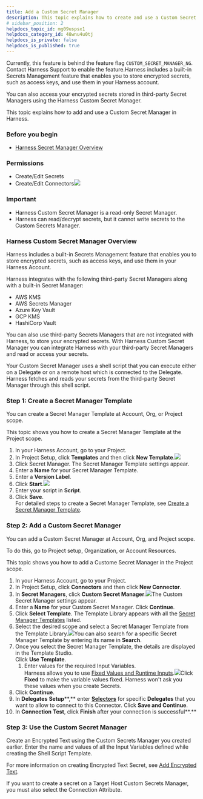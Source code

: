 ```yaml
---
title: Add a Custom Secret Manager
description: This topic explains how to create and use a Custom Secret Manager.
# sidebar_position: 2
helpdocs_topic_id: mg09uspsx1
helpdocs_category_id: 48wnu4u0tj
helpdocs_is_private: false
helpdocs_is_published: true
---
```


Currently, this feature is behind the feature flag `CUSTOM_SECRET_MANAGER_NG`. Contact Harness Support to enable the feature.Harness includes a built-in Secrets Management feature that enables you to store encrypted secrets, such as access keys, and use them in your Harness account.

You can also access your encrypted secrets stored in third-party Secret Managers using the Harness Custom Secret Manager.

This topic explains how to add and use a Custom Secret Manager in Harness.

### Before you begin

* [Harness Secret Manager Overview](/article/hngrlb7rd6-harness-secret-manager-overview)

### Permissions

* Create/Edit Secrets
* Create/Edit Connectors![](https://files.helpdocs.io/kw8ldg1itf/articles/mg09uspsx1/1661140577769/screenshot-2022-08-22-at-9-25-27-am.png)

### Important

* Harness Custom Secret Manager is a read-only Secret Manager.
* Harness can read/decrypt secrets, but it cannot write secrets to the Custom Secrets Manager.

### Harness Custom Secret Manager Overview

Harness includes a built-in Secrets Management feature that enables you to store encrypted secrets, such as access keys, and use them in your Harness Account. 

Harness integrates with the following third-party Secret Managers along with a built-in Secret Manager:

* AWS KMS
* AWS Secrets Manager
* Azure Key Vault
* GCP KMS
* HashiCorp Vault

You can also use third-party Secrets Managers that are not integrated with Harness, to store your encrypted secrets. With Harness Custom Secret Manager you can integrate Harness with your third-party Secret Managers and read or access your secrets.

Your Custom Secret Manager uses a shell script that you can execute either on a Delegate or on a remote host which is connected to the Delegate. Harness fetches and reads your secrets from the third-party Secret Manager through this shell script.

### Step 1: Create a Secret Manager Template

You can create a Secret Manager Template at Account, Org, or Project scope.

This topic shows you how to create a Secret Manager Template at the Project scope.

1. In your Harness Account, go to your Project.
2. In Project Setup, click **Templates** and then click **New Template**.![](https://files.helpdocs.io/kw8ldg1itf/articles/mg09uspsx1/1661429380441/screenshot-2022-08-25-at-5-39-14-pm.png)
3. Click Secret Manager. The Secret Manager Template settings appear.
4. Enter a **Name** for your Secret Manager Template.
5. Enter a **Version Label**.
6. Click **Start**.![](https://files.helpdocs.io/kw8ldg1itf/articles/mg09uspsx1/1661429521315/screenshot-2022-08-25-at-5-41-34-pm.png)
7. Enter your script in **Script**.
8. Click **Save**.  
For detailed steps to create a Secret Manager Template, see [Create a Secret Manager Template](/article/n41cqkjrla-create-a-secret-manager-template).

### Step 2: Add a Custom Secret Manager

You can add a Custom Secret Manager at Account, Org, and Project scope.

To do this, go to Project setup, Organization, or Account Resources.

This topic shows you how to add a Custome Secret Manager in the Project scope.

1. In your Harness Account, go to your Project.
2. In Project Setup, click **Connectors** and then click **New Connector**.
3. In **Secret Managers**, click **Custom Secret Manager**.![](https://files.helpdocs.io/kw8ldg1itf/articles/mg09uspsx1/1661768475809/screenshot-2022-08-29-at-3-50-18-pm.png)The Custom Secret Manager settings appear.
4. Enter a **Name** for your Custom Secret Manager. Click **Continue**.
5. Click **Select Template**. The Template Library appears with all the [Secret Manager Templates](/article/n41cqkjrla-create-a-secret-manager-template) listed.
6. Select the desired scope and select a Secret Manager Template from the Template Library.![](https://files.helpdocs.io/kw8ldg1itf/articles/mg09uspsx1/1661770010704/screenshot-2022-08-29-at-4-07-42-pm.png)You can also search for a specific Secret Manager Template by entering its name in **Search**.
7. Once you select the Secret Manager Template, the details are displayed in the Template Studio.  
Click **Use Template**.
	1. Enter values for the required Input Variables.  
	Harness allows you to use [Fixed Values and Runtime Inputs](https://docs.harness.io/article/f6yobn7iq0-runtime-inputs).![](https://files.helpdocs.io/kw8ldg1itf/articles/mg09uspsx1/1661771501272/screenshot-2022-08-29-at-4-38-08-pm.png)Click **Fixed** to make the variable values fixed. Harness won't ask you these values when you create Secrets.
8. Click **Continue**.
9. In **Delegates** **Setup****,** enter [**Selectors**](/article/nnuf8yv13o-select-delegates-with-selectors#option_select_a_delegate_for_a_connector_using_tags) for specific **Delegates** that you want to allow to connect to this Connector. Click **Save and Continue**.
10. In **Connection** **Test**, click **Finish** after your connection is successful**.**

### Step 3: Use the Custom Secret Manager

Create an Encrypted Text using the Custom Secrets Manager you created earlier. Enter the name and values of all the Input Variables defined while creating the Shell Script Template. 

For more information on creating Encrypted Text Secret, see [Add Encrypted Text](/article/osfw70e59c-add-use-text-secrets).

If you want to create a secret on a Target Host Custom Secrets Manager, you must also select the Connection Attribute.

